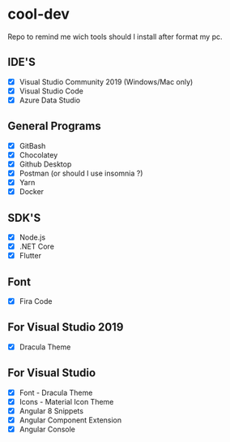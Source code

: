 # cool-dev

Repo to remind me wich tools should I install after format my pc.

## IDE'S

* [x] Visual Studio Community 2019 (Windows/Mac only)
* [x] Visual Studio Code
* [x] Azure Data Studio

## General Programs

* [x] GitBash
* [x] Chocolatey
* [x] Github Desktop
* [x] Postman (or should I use insomnia ?)
* [x] Yarn
* [x] Docker

## SDK'S

* [x] Node.js
* [x] .NET Core
* [x] Flutter

## Font

* [x] Fira Code

## For Visual Studio 2019

* [x] Dracula Theme

## For Visual Studio

* [x] Font - Dracula Theme
* [x] Icons - Material Icon Theme
* [x] Angular 8 Snippets
* [x] Angular Component Extension
* [x] Angular Console
